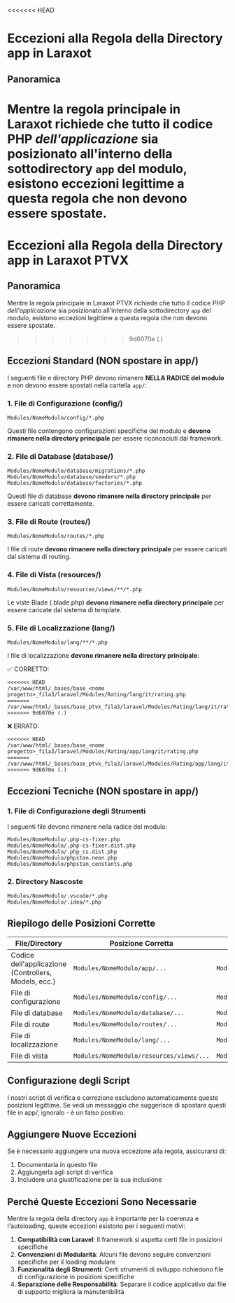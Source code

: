 <<<<<<< HEAD
# Eccezioni alla Regola della Directory app in Laraxot <nome progetto>

## Panoramica

Mentre la regola principale in Laraxot <nome progetto> richiede che tutto il codice PHP *dell'applicazione* sia posizionato all'interno della sottodirectory `app` del modulo, esistono eccezioni legittime a questa regola che non devono essere spostate.
=======
# Eccezioni alla Regola della Directory app in Laraxot PTVX

## Panoramica

Mentre la regola principale in Laraxot PTVX richiede che tutto il codice PHP *dell'applicazione* sia posizionato all'interno della sottodirectory `app` del modulo, esistono eccezioni legittime a questa regola che non devono essere spostate.
>>>>>>> 9d6070e (.)

## Eccezioni Standard (NON spostare in app/)

I seguenti file e directory PHP devono rimanere **NELLA RADICE del modulo** e non devono essere spostati nella cartella `app/`:

### 1. File di Configurazione (config/)

```
Modules/NomeModulo/config/*.php
```

Questi file contengono configurazioni specifiche del modulo e **devono rimanere nella directory principale** per essere riconosciuti dal framework.

### 2. File di Database (database/)

```
Modules/NomeModulo/database/migrations/*.php
Modules/NomeModulo/database/seeders/*.php
Modules/NomeModulo/database/factories/*.php
```

Questi file di database **devono rimanere nella directory principale** per essere caricati correttamente.

### 3. File di Route (routes/)

```
Modules/NomeModulo/routes/*.php
```

I file di route **devono rimanere nella directory principale** per essere caricati dal sistema di routing.

### 4. File di Vista (resources/)

```
Modules/NomeModulo/resources/views/**/*.php
```

Le viste Blade (.blade.php) **devono rimanere nella directory principale** per essere caricate dal sistema di template.

### 5. File di Localizzazione (lang/)

```
Modules/NomeModulo/lang/**/*.php
```

I file di localizzazione **devono rimanere nella directory principale**:

✅ CORRETTO:
```
<<<<<<< HEAD
/var/www/html/_bases/base_<nome progetto>_fila3/laravel/Modules/Rating/lang/it/rating.php
=======
/var/www/html/_bases/base_ptvx_fila3/laravel/Modules/Rating/lang/it/rating.php
>>>>>>> 9d6070e (.)
```

❌ ERRATO:
```
<<<<<<< HEAD
/var/www/html/_bases/base_<nome progetto>_fila3/laravel/Modules/Rating/app/lang/it/rating.php
=======
/var/www/html/_bases/base_ptvx_fila3/laravel/Modules/Rating/app/lang/it/rating.php
>>>>>>> 9d6070e (.)
```

## Eccezioni Tecniche (NON spostare in app/)

### 1. File di Configurazione degli Strumenti

I seguenti file devono rimanere nella radice del modulo:

```
Modules/NomeModulo/.php-cs-fixer.php
Modules/NomeModulo/.php-cs-fixer.dist.php
Modules/NomeModulo/.php_cs.dist.php
Modules/NomeModulo/phpstan.neon.php
Modules/NomeModulo/phpstan_constants.php
```

### 2. Directory Nascoste

```
Modules/NomeModulo/.vscode/*.php
Modules/NomeModulo/.idea/*.php
```

## Riepilogo delle Posizioni Corrette

| File/Directory | Posizione Corretta | Posizione Errata |
|----------------|-------------------|------------------|
| Codice dell'applicazione (Controllers, Models, ecc.) | `Modules/NomeModulo/app/...` | `Modules/NomeModulo/...` |
| File di configurazione | `Modules/NomeModulo/config/...` | `Modules/NomeModulo/app/config/...` |
| File di database | `Modules/NomeModulo/database/...` | `Modules/NomeModulo/app/database/...` |
| File di route | `Modules/NomeModulo/routes/...` | `Modules/NomeModulo/app/routes/...` |
| File di localizzazione | `Modules/NomeModulo/lang/...` | `Modules/NomeModulo/app/lang/...` |
| File di vista | `Modules/NomeModulo/resources/views/...` | `Modules/NomeModulo/app/resources/views/...` |

## Configurazione degli Script

I nostri script di verifica e correzione escludono automaticamente queste posizioni legittime. Se vedi un messaggio che suggerisce di spostare questi file in app/, ignoralo - è un falso positivo.

## Aggiungere Nuove Eccezioni

Se è necessario aggiungere una nuova eccezione alla regola, assicurarsi di:

1. Documentarla in questo file
2. Aggiungerla agli script di verifica
3. Includere una giustificazione per la sua inclusione

## Perché Queste Eccezioni Sono Necessarie

Mentre la regola della directory `app` è importante per la coerenza e l'autoloading, queste eccezioni esistono per i seguenti motivi:

1. **Compatibilità con Laravel**: Il framework si aspetta certi file in posizioni specifiche
2. **Convenzioni di Modularità**: Alcuni file devono seguire convenzioni specifiche per il loading modulare
3. **Funzionalità degli Strumenti**: Certi strumenti di sviluppo richiedono file di configurazione in posizioni specifiche
4. **Separazione delle Responsabilità**: Separare il codice applicativo dai file di supporto migliora la manutenibilità 